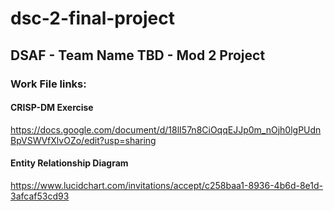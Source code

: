 # dsc-2-final-project
## DSAF - Team Name TBD - Mod 2 Project

### Work File links:

#### CRISP-DM Exercise
https://docs.google.com/document/d/18lI57n8CiOqqEJJp0m_nOjh0lgPUdnBpVSWVfXlvOZo/edit?usp=sharing

#### Entity Relationship Diagram
https://www.lucidchart.com/invitations/accept/c258baa1-8936-4b6d-8e1d-3afcaf53cd93